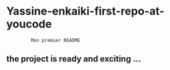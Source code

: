 # Yassine-enkaiki-first-repo-at-youcode
 
             Mon premier README 
## the project is ready and exciting ...
